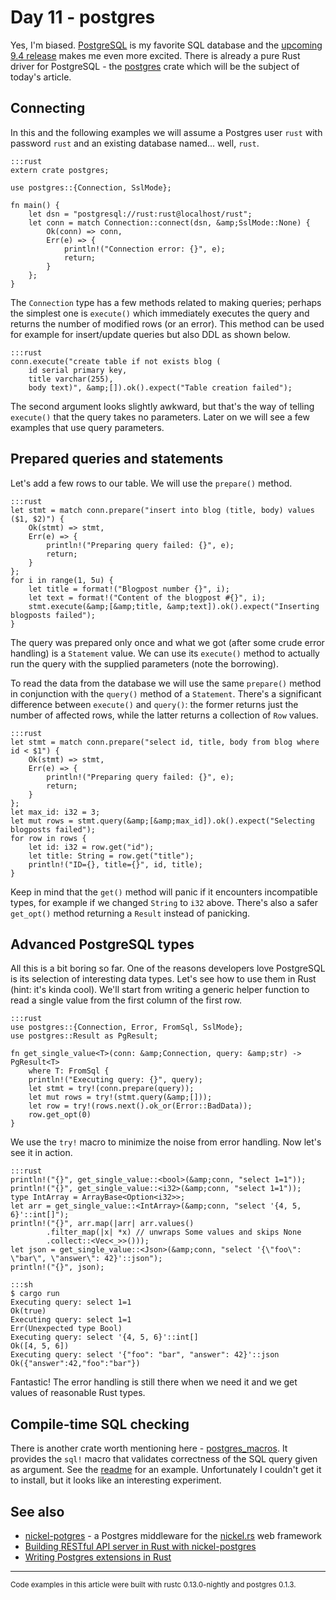 # Day 11 - postgres

Yes, I'm biased. [PostgreSQL](http://www.postgresql.org/) is my favorite SQL database and the [upcoming 9.4 release](http://www.postgresql.org/message-id/26295.1417708564@sss.pgh.pa.us?utm_source=postgresweekly&amp;utm_medium=email) makes me even more excited. There is already a pure Rust driver for PostgreSQL - the [postgres](https://crates.io/crates/postgres) crate which will be the subject of today's article.

Connecting
----------

In this and the following examples we will assume a Postgres user `rust` with password `rust` and an existing database named... well, `rust`.

    :::rust
    extern crate postgres;

    use postgres::{Connection, SslMode};

    fn main() {
        let dsn = "postgresql://rust:rust@localhost/rust";
        let conn = match Connection::connect(dsn, &amp;SslMode::None) {
            Ok(conn) => conn,
            Err(e) => {
                println!("Connection error: {}", e);
                return;
            }
        };
    }

The `Connection` type has a few methods related to making queries; perhaps the simplest one is `execute()` which immediately executes the query and returns the number of modified rows (or an error). This method can be used for example for insert/update queries but also DDL as shown below.

    :::rust
    conn.execute("create table if not exists blog (
        id serial primary key,
        title varchar(255),
        body text)", &amp;[]).ok().expect("Table creation failed");

The second argument looks slightly awkward, but that's the way of telling `execute()` that the query takes no parameters. Later on we will see a few examples that use query parameters.

Prepared queries and statements
-------------------------------

Let's add a few rows to our table. We will use the `prepare()` method.

    :::rust
    let stmt = match conn.prepare("insert into blog (title, body) values ($1, $2)") {
        Ok(stmt) => stmt,
        Err(e) => {
            println!("Preparing query failed: {}", e);
            return;
        }
    };
    for i in range(1, 5u) {
        let title = format!("Blogpost number {}", i);
        let text = format!("Content of the blogpost #{}", i);
        stmt.execute(&amp;[&amp;title, &amp;text]).ok().expect("Inserting blogposts failed");
    }

The query was prepared only once and what we got (after some crude error handling) is a `Statement` value. We can use its `execute()` method to actually run the query with the supplied parameters (note the borrowing).

To read the data from the database we will use the same `prepare()` method in conjunction with the `query()` method of a `Statement`. There's a significant difference between `execute()` and `query()`: the former returns just the number of affected rows, while the latter returns a collection of `Row` values.

    :::rust
    let stmt = match conn.prepare("select id, title, body from blog where id < $1") {
        Ok(stmt) => stmt,
        Err(e) => {
            println!("Preparing query failed: {}", e);
            return;
        }
    };
    let max_id: i32 = 3;
    let mut rows = stmt.query(&amp;[&amp;max_id]).ok().expect("Selecting blogposts failed");
    for row in rows {
        let id: i32 = row.get("id");
        let title: String = row.get("title");
        println!("ID={}, title={}", id, title);
    }

Keep in mind that the `get()` method will panic if it encounters incompatible types, for example if we changed `String` to `i32` above. There's also a safer `get_opt()` method returning a `Result` instead of panicking.

Advanced PostgreSQL types
-------------------------

All this is a bit boring so far. One of the reasons developers love PostgreSQL is its selection of interesting data types. Let's see how to use them in Rust (hint: it's kinda cool). We'll start from writing a generic helper function to read a single value from the first column of the first row.

    :::rust
    use postgres::{Connection, Error, FromSql, SslMode};
    use postgres::Result as PgResult;

    fn get_single_value<T>(conn: &amp;Connection, query: &amp;str) -> PgResult<T>
        where T: FromSql {
        println!("Executing query: {}", query);
        let stmt = try!(conn.prepare(query));
        let mut rows = try!(stmt.query(&amp;[]));
        let row = try!(rows.next().ok_or(Error::BadData));
        row.get_opt(0)
    }

We use the `try!` macro to minimize the noise from error handling. Now let's see it in action.

    :::rust
    println!("{}", get_single_value::<bool>(&amp;conn, "select 1=1"));
    println!("{}", get_single_value::<i32>(&amp;conn, "select 1=1"));
    type IntArray = ArrayBase<Option<i32>>;
    let arr = get_single_value::<IntArray>(&amp;conn, "select '{4, 5, 6}'::int[]");
    println!("{}", arr.map(|arr| arr.values()
            .filter_map(|x| *x) // unwraps Some values and skips None
            .collect::<Vec<_>>()));
    let json = get_single_value::<Json>(&amp;conn, "select '{\"foo\": \"bar\", \"answer\": 42}'::json");
    println!("{}", json);

<!-- -->

    :::sh
    $ cargo run
    Executing query: select 1=1
    Ok(true)
    Executing query: select 1=1
    Err(Unexpected type Bool)
    Executing query: select '{4, 5, 6}'::int[]
    Ok([4, 5, 6])
    Executing query: select '{"foo": "bar", "answer": 42}'::json
    Ok({"answer":42,"foo":"bar"})

Fantastic! The error handling is still there when we need it and we get values of reasonable Rust types.

Compile-time SQL checking
-------------------------

There is another crate worth mentioning here - [postgres_macros](https://crates.io/crates/postgres_macros). It provides the `sql!` macro that validates correctness of the SQL query given as argument. See the [readme](https://github.com/sfackler/rust-postgres-macros) for an example. Unfortunately I couldn't get it to install, but it looks like an interesting experiment.

See also
--------

 * [nickel-potgres](https://github.com/nickel-org/nickel-postgres) - a Postgres middleware for the [nickel.rs](http://nickel.rs/) web framework
 * [Building RESTful API server in Rust with nickel-postgres](http://blog.bguiz.com/2014/08/05/restful-api-in-rust-with-nickel-postgres/)
 * [Writing Postgres extensions in Rust](https://github.com/thehydroimpulse/postgres-extension.rs)

----

<small>
Code examples in this article were built with rustc 0.13.0-nightly and postgres 0.1.3.
</small>
